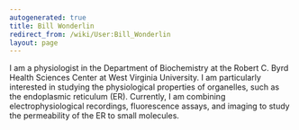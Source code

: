 ```yaml
---
autogenerated: true
title: Bill Wonderlin
redirect_from: /wiki/User:Bill_Wonderlin
layout: page
---
```


I am a physiologist in the Department of Biochemistry at the Robert C.
Byrd Health Sciences Center at West Virginia University. I am
particularly interested in studying the physiological properties of
organelles, such as the endoplasmic reticulum (ER). Currently, I am
combining electrophysiological recordings, fluorescence assays, and
imaging to study the permeability of the ER to small molecules.
